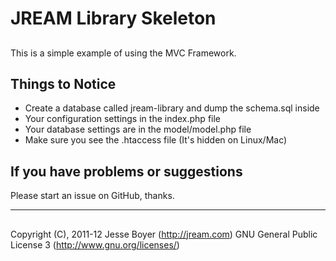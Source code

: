 # JREAM Library Skeleton
## 

This is a simple example of using the MVC Framework.

## Things to Notice

- Create a database called jream-library and dump the schema.sql inside
- Your configuration settings in the index.php file
- Your database settings are in the model/model.php file
- Make sure you see the .htaccess file (It's hidden on Linux/Mac)

## If you have problems or suggestions

Please start an issue on GitHub, thanks.

***
## 
Copyright (C), 2011-12 Jesse Boyer (<http://jream.com>)
GNU General Public License 3 (<http://www.gnu.org/licenses/>)